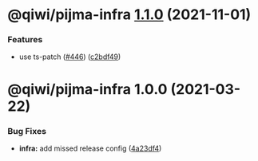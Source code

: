 # @qiwi/pijma-infra [1.1.0](https://github.com/qiwi/pijma/compare/@qiwi/pijma-infra@1.0.0...@qiwi/pijma-infra@1.1.0) (2021-11-01)


### Features

* use ts-patch ([#446](https://github.com/qiwi/pijma/issues/446)) ([c2bdf49](https://github.com/qiwi/pijma/commit/c2bdf4960c2ab9a48ee9bca563fde145bb9bf9d0))

# @qiwi/pijma-infra 1.0.0 (2021-03-22)


### Bug Fixes

* **infra:** add missed release config ([4a23df4](https://github.com/qiwi/pijma/commit/4a23df422e1c9806bc83d756a9792f71edce26d9))
